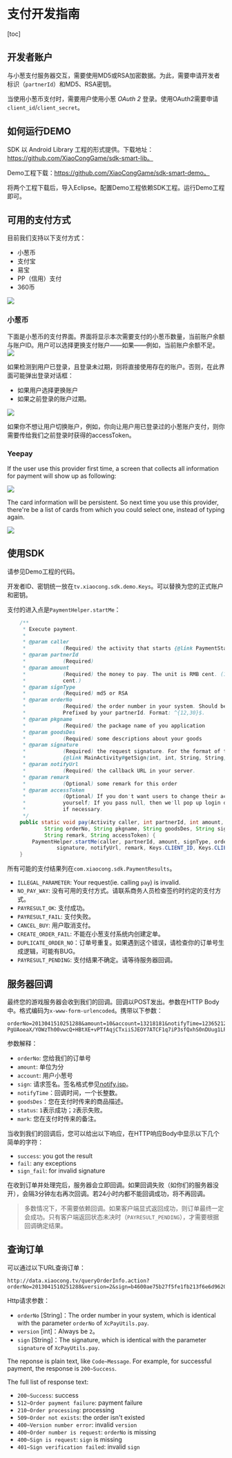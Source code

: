 # 支付开发指南

[toc]

<a name="appply_for_account" ></a>
## 开发者账户

与小葱支付服务器交互，需要使用MD5或RSA加密数据。为此，需要申请开发者标识（`partnerId`）和MD5、RSA密钥。

当使用小葱币支付时，需要用户使用小葱 *OAuth 2* 登录。使用OAuth2需要申请`client_id`/`client_secret`。

## 如何运行DEMO

SDK 以 Android Library 工程的形式提供。下载地址：https://github.com/XiaoCongGame/sdk-smart-lib。

Demo工程下载：https://github.com/XiaoCongGame/sdk-smart-demo。

将两个工程下载后，导入Eclipse。配置Demo工程依赖SDK工程。运行Demo工程即可。

## 可用的支付方式

目前我们支持以下支付方式：

- 小葱币
- 支付宝
- 易宝
- PP（信用）支付
- 360币

![](img/payways.png)

### 小葱币

下面是小葱币的支付界面。界面将显示本次需要支付的小葱币数量，当前账户余额与账户ID。用户可以选择更换支付账户——如果——例如，当前账户余额不足。
![](img/xc_xiaocong_coins.png)

如果检测到用户已登录，且登录未过期，则将直接使用存在的账户。否则，在此界面可能弹出登录对话框：

- 如果用户选择更换账户
- 如果之前登录的账户过期。

![](img/xiaocong-coins-change-account.png)

如果你不想让用户切换账户，例如，你向让用户用已登录过的小葱账户支付，则你需要传给我们之前登录时获得的accessToken。

### Yeepay

If the user use this provider first time, a screen that collects all information for payment will show up as following:

![](img/yeepay_input_cards.png)

The card information will be persistent. So next time you use this provider, there're be a list of cards from which you could select one, instead of typing again.

![](img/yeepay_list.png)

## 使用SDK

请参见Demo工程的代码。

开发者ID、密钥统一放在`tv.xiaocong.sdk.demo.Keys`。可以替换为您的正式账户和密钥。

支付的进入点是`PaymentHelper.startMe`：

```java
    /**
     * Execute payment.
     * 
     * @param caller
     *            (Required) the activity that starts {@link PaymentStartActivity}.
     * @param partnerId
     *            (Required)
     * @param amount
     *            (Required) the money to pay. The unit is RMB cent. (1 Xiaocong coin == 1 RMB
     *            cent.)
     * @param signType
     *            (Required) md5 or RSA
     * @param orderNo
     *            (Required) the order number in your system. Should be unique for all your request.
     *            Prefixed by your partnerId. Format: ^{12,30}$.
     * @param pkgname
     *            (Required) the package name of you application
     * @param goodsDes
     *            (Required) some descriptions about your goods
     * @param signature
     *            (Required) the request signature. For the format of the signature, refer to
     *            {@link MainActivity#getSign(int, int, String, String, String)}.
     * @param notifyUrl
     *            (Required) the callback URL in your server.
     * @param remark
     *            (Optional) some remark for this order
     * @param accessToken
     *            (Optional) If you don't want users to change their account, provide a accessToken
     *            yourself; If you pass null, then we'll pop up login dialog to get the accessToken
     *            if necessary.
     */
    public static void pay(Activity caller, int partnerId, int amount, String signType,
            String orderNo, String pkgname, String goodsDes, String signature, String notifyUrl,
            String remark, String accessToken) {
        PaymentHelper.startMe(caller, partnerId, amount, signType, orderNo, pkgname, goodsDes,
                signature, notifyUrl, remark, Keys.CLIENT_ID, Keys.CLIENT_SECRET, accessToken);
    }
```

所有可能的支付结果列在`com.xiaocong.sdk.PaymentResults`。

- `ILLEGAL_PARAMETER`: Your request(ie. calling `pay`) is invalid.
- `NO_PAY_WAY`: 没有可用的支付方式。请联系商务人员检查签约时约定的支付方式。
- `PAYRESULT_OK`: 支付成功。
- `PAYRESULT_FAIL`: 支付失败。
- `CANCEL_BUY`: 用户取消支付。
- `CREATE_ORDER_FAIL`: 不能在小葱支付系统内创建定单。
- `DUPLICATE_ORDER_NO`：订单号重复。如果遇到这个错误，请检查你的订单号生成逻辑，可能有BUG。
- `PAYRESULT_PENDING`: 支付结果不确定。请等待服务器回调。

## 服务器回调

最终您的游戏服务器会收到我们的回调。回调以POST发出。参数在HTTP Body中。格式编码为`x-www-form-urlencoded`。携带以下参数：
```
orderNo=2013041510251288&amount=10&account=13218181&notifyTime=12365212352&goodsDes=sword&status=1&sign=ZPZULntRpJwFmGNIVKwjLEF2Tze7bqs60rxQ22CqT5J1UlvGo575QK9z/+p+7E9cOoRoWzqR6xHZ6WVv3dloyGKDR0btvrdq PgUAoeaX/YOWzTh00vwcQ+HBtXE+vPTfAqjCTxiiSJEOY7ATCF1q7iP3sfQxhS0nDUug1LP3OLk&mark=testcontent
```

参数解释：

- `orderNo`: 您给我们的订单号
- `amount`: 单位为分
- `account`: 用户小葱号
- `sign`: 请求签名。签名格式参见[notify.jsp](https://github.com/XiaoCongGame/xcPay_notify_demo/blob/master/src/main/webapp/notify.jsp)。
- `notifyTime`：回调时间，一个长整数。
- `goodsDes`：您在支付时传来的商品描述。
- `status`: `1`表示成功；`2`表示失败。
- `mark`: 您在支付时传来的备注。

当收到我们的回调后，您可以给出以下响应，在HTTP响应Body中显示以下几个简单的字符：

- `success`: you got the result
- `fail`: any exceptions
- `sign_fail`: for invalid signature

在收到订单并处理完后，服务器会立即回调。如果回调失败（如你们的服务器没开），会隔3分钟左右再次回调。若24小时内都不能回调成功，将不再回调。

> 多数情况下，不需要依赖回调。如果客户端显式返回成功，则订单最终一定会成功。只有客户端返回状态未决时（`PAYRESULT_PENDING`），才需要根据回调确定结果。

## 查询订单

可以通过以下URL查询订单：
```
http://data.xiaocong.tv/queryOrderInfo.action?orderNo=2013041510251288&version=2&sign=b4600ae75b27f5fe1fb213f6e6d9620a
```

Http请求参数：

- `orderNo` [String]：The order number in your system, which is identical with the parameter `orderNo` of `XcPayUtils.pay`.
- `version` [int]：Always be `2`。
- `sign` [String]：The signature, which is identical with the parameter `signature` of `XcPayUtils.pay`.

The reponse is plain text, like `Code~Message`. For example, for successful payment, the response is `200~Success`.

The full list of response text:
- `200~Success`: success
- `512~Order payment failure`: payment failure
- `210~Order processing`: processing
- `509~Order not exists`: the order isn't existed
- `400~Version number error`: invalid `version`
- `400~Order number is request`: `orderNo` is missing
- `400~Sign is request`: `sign` is missing
- `401~Sign verification failed`: invalid `sign`

